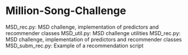 # Million-Song-Challenge
MSD_rec.py: MSD challenge, implementation of predictors and recommender classes 
MSD_util.py: MSD challenge utilities
MSD_rec.py: MSD challenge, implementation of predictors and recommender classes
MSD_subm_rec.py: Example of a recommendation script